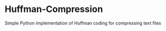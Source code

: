 Huffman-Compression
===================

Simple Python implementation of Huffman coding for compressing text files